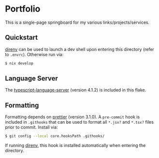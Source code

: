 # Portfolio

This is a single-page springboard for my various links/projects/services.

## Quickstart

[direnv](https://direnv.net/) can be used to launch a dev shell upon entering
this directory (refer to `.envrc`). Otherwise run via:
```bash
$ nix develop
```

## Language Server

The [typescript-language-server](https://github.com/typescript-language-server/typescript-language-server)
(version 4.1.2) is included in this flake.

## Formatting

Formatting depends on [prettier](https://prettier.io/) (version 3.1.0). A
`pre-commit` hook is included in `.githooks` that can be used to format all
`*.jsx?` and `*.tsx?` files prior to commit. Install via:
```bash
$ git config --local core.hooksPath .githooks/
```
If running [direnv](https://direnv.net/), this hook is installed automatically
when entering the directory.
